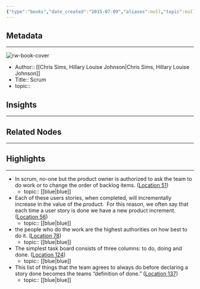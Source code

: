 ```yaml
---
{"type":"books","date_created":"2015-07-09","aliases":null,"topic":null,"url":null,"layout":null,"banner":null,"dg-publish":true,"tags":null,"permalink":"/300-biblio/100-books/scrum/","dgPassFrontmatter":true,"created":"2023-10-20T12:44:15.000-05:00","updated":"2023-10-20T12:44:15.000-05:00"}
---
```


## Metadata
---
![rw-book-cover](https://images-na.ssl-images-amazon.com/images/I/411mEHke8jL._SL200_.jpg)
- Author:: [[Chris Sims, Hillary Louise Johnson\|Chris Sims, Hillary Louise Johnson]]
- Title:: Scrum
- topic::  



## Insights
---
## Related Nodes
---

## Highlights 
---
- In scrum, no-one but the product owner is authorized to ask the team to do work or to change the order of backlog items. ([Location 51](https://readwise.io/to_kindle?action=open&asin=B007P5N8D4&location=51))
    - topic:: [[blue\|blue]] 
- Each of these users stories, when completed, will incrementally increase in the value of the product.  For this reason, we often say that each time a user story is done we have a new product increment. ([Location 56](https://readwise.io/to_kindle?action=open&asin=B007P5N8D4&location=56))
    - topic:: [[blue\|blue]] 
- the people who do the work are the highest authorities on how best to do it. ([Location 78](https://readwise.io/to_kindle?action=open&asin=B007P5N8D4&location=78))
    - topic:: [[blue\|blue]] 
- The simplest task board consists of three columns: to do, doing and done. ([Location 124](https://readwise.io/to_kindle?action=open&asin=B007P5N8D4&location=124))
    - topic:: [[blue\|blue]] 
- This list of things that the team agrees to always do before declaring a story done becomes the teams “definition of done.” ([Location 137](https://readwise.io/to_kindle?action=open&asin=B007P5N8D4&location=137))
    - topic:: [[blue\|blue]] 
